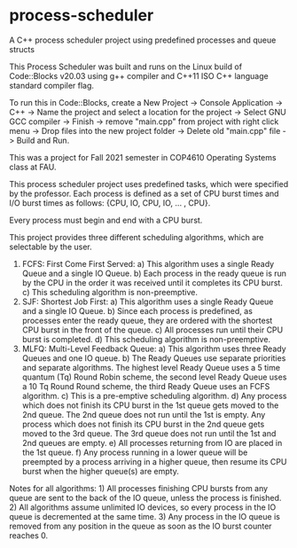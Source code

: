 # process-scheduler
A C++ process scheduler project using predefined processes and queue structs 

This Process Scheduler was built and runs on the Linux build of Code::Blocks v20.03 using g++ compiler and 
C++11 ISO C++ language standard compiler flag.

To run this in Code::Blocks, create a New Project -> Console Application -> C++ -> Name the project and select
a location for the project -> Select GNU GCC compiler -> Finish -> remove "main.cpp" from project with right
click menu -> Drop files into the new project folder -> Delete old "main.cpp" file -> Build and Run.

This was a project for Fall 2021 semester in COP4610 Operating Systems class at FAU.

This process scheduler project uses predefined tasks, which were specified by the professor. Each process
is defined as a set of CPU burst times and I/O burst times as follows: {CPU, IO, CPU, IO, ... , CPU}. 

Every process must begin and end with a CPU burst.

This project provides three different scheduling algorithms, which are selectable by the user.
1) FCFS: First Come First Served: 
    a) This algorithm uses a single Ready Queue and a single IO Queue.
    b) Each process in the ready queue is run by the CPU in the order it was received until it completes 
        its CPU burst. 
    c) This scheduling algorithm is non-preemptive.
2) SJF: Shortest Job First: 
    a) This algorithm uses a single Ready Queue and a single IO Queue.
    b) Since each process is predefined, as processes enter the ready queue, they are ordered with the 
        shortest CPU burst in the front of the queue. 
    c) All processes run until their CPU burst is completed.
    d) This scheduling algorithm is non-preemptive.
3) MLFQ: Multi-Level Feedback Queue:
    a) This algorithm uses three Ready Queues and one IO queue.
    b) The Ready Queues use separate priorities and separate algorithms. The highest level Ready Queue uses
        a 5 time quantum (Tq) Round Robin scheme, the second level Ready Queue uses a 10 Tq Round Round scheme, 
        the third Ready Queue uses an FCFS algorithm. 
    c) This is a pre-emptive scheduling algorithm.
    d) Any process which does not finish its CPU burst in the 1st queue gets moved to the 2nd queue. The 2nd queue
        does not run until the 1st is empty. Any process which does not finish its CPU burst in the 2nd queue gets
        moved to the 3rd queue. The 3rd queue does not run until the 1st and 2nd queues are empty.
    e) All processes returning from IO are placed in the 1st queue.
    f) Any process running in a lower queue will be preempted by a process arriving in a higher queue, then resume
        its CPU burst when the higher queue(s) are empty.

Notes for all algorithms:
    1) All processes finishing CPU bursts from any queue are sent to the back of the IO queue, unless the process is finished.
    2) All algorithms assume unlimited IO devices, so every process in the IO queue is decremented at the same time.
    3) Any process in the IO queue is removed from any position in the queue as soon as the IO burst counter reaches 0.
